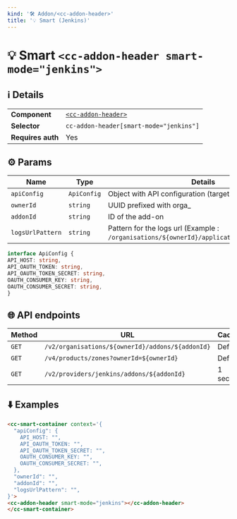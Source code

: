 ```yaml
---
kind: '🛠 Addon/<cc-addon-header>'
title: '💡 Smart (Jenkins)'
---
```

# 💡 Smart `<cc-addon-header smart-mode="jenkins">`

## ℹ️ Details

<table>
<tr><td><strong>Component    </strong> <td><a href="🛠-addons-cc-addon-header--default-story"><code>&lt;cc-addon-header&gt;</code></a>
<tr><td><strong>Selector     </strong> <td><code>cc-addon-header[smart-mode="jenkins"]</code>
<tr><td><strong>Requires auth</strong> <td>Yes
</table>

## ⚙️ Params

| Name             | Type        | Details                                                                                     | Default |
|------------------|-------------|---------------------------------------------------------------------------------------------|---------|
| `apiConfig`      | `ApiConfig` | Object with API configuration (target host, tokens...)                                      |         |
| `ownerId`        | `string`    | UUID prefixed with orga_                                                                    |         |
| `addonId`        | `string`    | ID of the add-on                                                                            |         |
| `logsUrlPattern` | `string`    | Pattern for the logs url (Example : `/organisations/${ownerId}/applications/${appId}/logs`) |         |


  ```ts
interface ApiConfig {
  API_HOST: string,
  API_OAUTH_TOKEN: string,
  API_OAUTH_TOKEN_SECRET: string,
  OAUTH_CONSUMER_KEY: string,
  OAUTH_CONSUMER_SECRET: string,
}
```

## 🌐 API endpoints

| Method   | URL                                              | Cache?     |
|----------|--------------------------------------------------|------------|
| `GET`    | `/v2/organisations/${ownerId}/addons/${addonId}` | Default    |
| `GET`    | `/v4/products/zones?ownerId=${ownerId}`          | Default    |
| `GET`    | `/v2/providers/jenkins/addons/${addonId}`        | 1 second   |


## ⬇️️ Examples

  ```html
<cc-smart-container context='{
    "apiConfig": {
      API_HOST: "",
      API_OAUTH_TOKEN: "",
      API_OAUTH_TOKEN_SECRET: "",
      OAUTH_CONSUMER_KEY: "",
      OAUTH_CONSUMER_SECRET: "",
    },
    "ownerId": "",
    "addonId": "",
    "logsUrlPattern": "",
}'>
  <cc-addon-header smart-mode="jenkins"></cc-addon-header>
</cc-smart-container>
```
